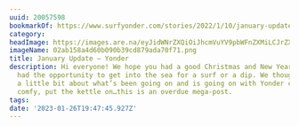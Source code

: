 ```yaml
---
uuid: 20057598
bookmarkOf: https://www.surfyonder.com/stories/2022/1/10/january-update
category:
headImage: https://images.are.na/eyJidWNrZXQiOiJhcmVuYV9pbWFnZXMiLCJrZXkiOiIyMDA1NzU5OC9vcmlnaW5hbF8wMmFiMTU4YTRkNjBiMDkwYjM5Y2Q4NzlhZGE3MGY3MS5wbmciLCJlZGl0cyI6eyJyZXNpemUiOnsid2lkdGgiOjEyMDAsImhlaWdodCI6MTIwMCwiZml0IjoiaW5zaWRlIiwid2l0aG91dEVubGFyZ2VtZW50Ijp0cnVlfSwid2VicCI6eyJxdWFsaXR5Ijo5MH0sImpwZWciOnsicXVhbGl0eSI6OTB9LCJyb3RhdGUiOm51bGx9fQ==?bc=0
imageName: 02ab158a4d60b090b39cd879ada70f71.png
title: January Update — Yonder
description: Hi everyone! We hope you had a good Christmas and New Years and have
  had the opportunity to get into the sea for a surf or a dip. We thought we’d share
  a little bit about what’s been going on and is going on with Yonder currently. Get
  comfy, put the kettle on…this is an overdue mega-post.
tags:
date: '2023-01-26T19:47:45.927Z'
---
```

